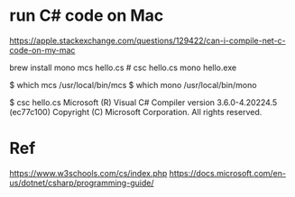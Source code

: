 # run C# code on Mac
https://apple.stackexchange.com/questions/129422/can-i-compile-net-c-code-on-my-mac

brew install mono
mcs hello.cs   # csc hello.cs
mono hello.exe


$ which mcs
/usr/local/bin/mcs
$ which mono
/usr/local/bin/mono

$ csc hello.cs
Microsoft (R) Visual C# Compiler version 3.6.0-4.20224.5 (ec77c100)
Copyright (C) Microsoft Corporation. All rights reserved.



# Ref
https://www.w3schools.com/cs/index.php
https://docs.microsoft.com/en-us/dotnet/csharp/programming-guide/
